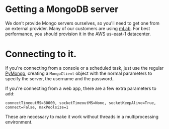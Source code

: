 <!--
.. title: Using MongoDB on PythonAnywhere
.. slug: MongoDB
.. date: 2018-04-06 18:35:28 UTC+01:00
.. tags:
.. category:
.. link:
.. description:
.. type: text
-->


# Getting a MongoDB server

We don't provide Mongo servers ourselves, so you'll need to get one from an
external provider.  Many of our customers are using [mLab](https://mlab.com/).
For best performance, you should provision it in the AWS us-east-1 datacenter.

# Connecting to it.

If you're connecting from a console or a scheduled task, just use the regular
[PyMongo](https://api.mongodb.com/python/current/), creating a `MongoClient`
object with the normal parameters
to specify the server, the username and the password..

If you're connecting from a web app, there are a few extra parameters to add:

    connectTimeoutMS=30000, socketTimeoutMS=None, socketKeepAlive=True, connect=False, maxPoolsize=1

These are necessary to make it work without threads in a multiprocessing environment.
